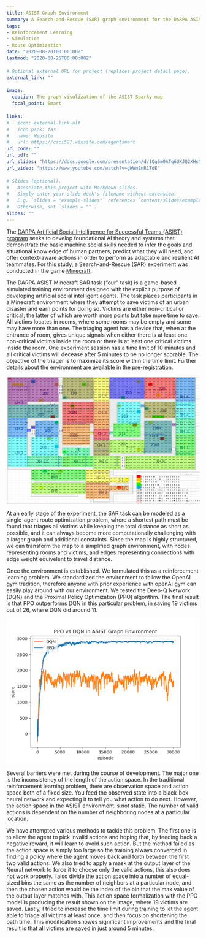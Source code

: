 ```yaml
---
title: ASIST Graph Environment
summary: A Search-and-Rescue (SAR) graph environment for the DARPA ASIST program
tags:
- Reinforcement Learning
- Simulation
- Route Optimization
date: "2020-08-20T00:00:00Z"
lastmod: "2020-08-25T00:00:00Z"

# Optional external URL for project (replaces project detail page).
external_link: ""

image:
  caption: The graph visulization of the ASIST Sparky map
  focal_point: Smart

links:
# - icon: external-link-alt
#   icon_pack: fas
#   name: Website
#   url: https://csci527.wixsite.com/agentsmart
url_code: ""
url_pdf: ""
url_slides: "https://docs.google.com/presentation/d/1Qg6m0ATq6UXJQ2XHsMnuuieefZzAe_h38RBVjwsHb6s/edit?usp=sharing"
url_video: "https://www.youtube.com/watch?v=gWWnEnR1TdE"

# Slides (optional).
#   Associate this project with Markdown slides.
#   Simply enter your slide deck's filename without extension.
#   E.g. `slides = "example-slides"` references `content/slides/example-slides.md`.
#   Otherwise, set `slides = ""`.
slides: ""
---
```


The [DARPA Artificial Social Intelligence for Successful Teams (ASIST) program](https://www.darpa.mil/program/artificial-social-intelligence-for-successful-teams) seeks to develop foundational AI theory and systems that demonstrate the basic machine social skills needed to infer the goals and situational knowledge of human partners, predict what they will need, and offer context-aware actions in order to perform as adaptable and resilient AI teammates. For this study, a Search-and-Rescue (SAR) experiment was conducted in the game [Minecraft](https://www.minecraft.net/en-us).

The DARPA ASIST Minecraft SAR task (“our” task) is a game-based simulated training environment designed with the explicit purpose of developing artificial social intelligent agents. The task places participants in a Minecraft environment where they attempt to save victims of an urban disaster and earn points for doing so. Victims are either non-critical or critical, the latter of which are worth more points but take more time to save. All victims locates in rooms, where some rooms may be empty and some may have more than one. The triaging agent has a device that, when at the entrance of room, gives unique signals when either there is at least one non-critical victims inside the room or there is at least one critical victims inside the room. One experiment session has a time limit of 10 minutes and all critical victims will decease after 5 minutes to be no longer scorable. The objective of the triager is to maximize its score within the time limit. Further details about the environment are available in the [pre-registration](https://doi.org/10.17605/OSF.IO/GXPQ5).

![ASIST MAP 2D](map.png "An example ASIST Map in 2D")

At an early stage of the experiment, the SAR task can be modeled as a single-agent route optimization problem, where a shortest path must be found that triages all victims while keeping the total distance as short as possible, and it can always become more computationally challenging with a larger graph and additional constaints. Since the map is highly structured, we can transform the map to a simplified graph environment, with nodes representing rooms and victims, and edges representing connections with edge weight equivelent to travel distance. 

Once the environment is established. We formulated this as a reinforcement learning problem. We standardized the environment to follow the OpenAI gym tradition, therefore anyone with prior experience with openAI gym can easily play around with our environment. We tested the Deep-Q Network (DQN) and the Proximal Policy Optimization (PPO) algorithm. The final result is that PPO outperforms DQN in this particular problem, in saving 19 victims out of 26, where DQN did around 11. 

![PPO and DQN training graph](train.png "PPO outperforms DQN in this problem")

Several barriers were met during the course of development. The major one is the inconsistency of the length of the action space. In the traditional reinforcement learning problem, there are observation space and action space both of a fixed size. You feed the observed state into a black-box neural network and expecting it to tell you what action to do next. However, the action space in the ASIST environment is not static. The number of valid actions is dependent on the number of neighboring nodes at a particular location. 

We have attempted various methods to tackle this problem. The first one is to allow the agent to pick invalid actions and hoping that, by feeding back a negative reward, it will learn to avoid such action. But the method failed as the action space is simply too large so the training always converged in finding a policy where the agent moves back and forth between the first two valid actions. We also tried to apply a mask at the output layer of the Neural network to force it to choose only the valid actions, this also does not work properly. I also divide the action space into a number of equal-sized bins the same as the number of neighbors at a particular node, and then the chosen action would be the index of the bin that the max value of the output layer matches with. This action space formalization with the PPO model is producing the result shown on the image, where 19 victims are saved. Lastly, I tried to increase the time limit during training to let the agent able to triage all victims at least once, and then focus on shortening the path time. This modification showes significant improvements and the final result is that all victims are saved in just around 5 minutes.
